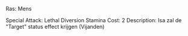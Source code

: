 Ras: Mens

Special Attack: Lethal Diversion
	Stamina Cost: 2
	Description: Isa zal de "Target" status effect krijgen (Vijanden)
